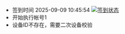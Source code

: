 - 签到时间 2025-09-09 10:45:54 [![签到状态](https://github.com/y377/189pan/actions/workflows/main.yml/badge.svg?branch=main)](https://github.com/y377/189pan/actions/workflows/main.yml)
- 开始执行帐号1
- 设备ID不存在，需要二次设备校验
